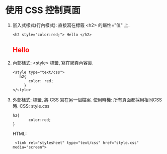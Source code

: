 # 使用 CSS 控制頁面

1. 嵌入式樣式(行內樣式): 直接寫在標籤 &lt;h2&gt; 的屬性="值" 上.  
   ``` 
   <h2 style="color:red;"> Hello </h2>
   
   ```      
   <h2 style="color:red;"> Hello </h2>   
   
2. 內部樣式: &lt;style&gt; 標籤, 寫在網頁內容裏. 
   ```
   <style type="text/css">
      h2{                                
          color: red;                    
        }                                 
   </style>

   ```
3. 外部樣式: <link> 標籤, 將 CSS 寫在另一個檔案. 
   使用時機: 所有頁面都採用相同CSS 時.
   CSS: style.css
   ```
   h2{
          color:red;
   }
   ```
   HTML:
   ```
    <link rel="stylesheet" type="text/css" href="style.css" media="screen">
   ```
   

     
